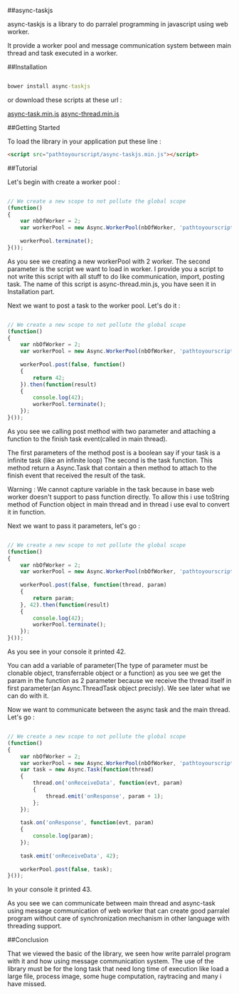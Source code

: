 ##async-taskjs

async-taskjs is a library to do parralel programming in javascript using web worker.

It provide a worker pool and message communication system 
between main thread and task executed in a worker.

##Installation


```cmd

bower install async-taskjs

```

or download these scripts at these url : 

[async-task.min.js][script-url]
[async-thread.min.js][thread-script-url]

[script-url]:https://raw.githubusercontent.com/chaabaj/async-taskjs/master/dist/async-taskjs.min.js
[thread-script-url]:https://github.com/chaabaj/async-taskjs/blob/master/dist/async-thread.min.js

##Getting Started

To load the library in your application put these line :

```html
<script src="pathtoyourscript/async-taskjs.min.js"></script>

```

##Tutorial

Let's begin with create a worker pool :

``` javascript

// We create a new scope to not pollute the global scope
(function()
{
    var nbOfWorker = 2;
    var workerPool = new Async.WorkerPool(nbOfWorker, 'pathtoyourscript/async-thread.min.js');
    
    workerPool.terminate();
}());

```

As you see we creating a new workerPool with 2 worker.
The second parameter is the script we want to load in worker.
I provide you a script to not write this script with all stuff to do like communication, import, posting task.
The name of this script is async-thread.min.js, you have seen it in Installation part.

Next we want to post a task to the worker pool. Let's do it : 

``` javascript

// We create a new scope to not pollute the global scope
(function()
{
    var nbOfWorker = 2;
    var workerPool = new Async.WorkerPool(nbOfWorker, 'pathtoyourscript/async-thread.min.js');
    
    workerPool.post(false, function()
    {
        return 42;
    }).then(function(result)
    {
        console.log(42);
        workerPool.terminate();
    });
}());

```


As you see we calling post method with two parameter and attaching 
a function to the finish task event(called in main thread).

The first parameters of the method post is a boolean say if your task is a infinite task (like an infinite loop)
The second is the task function. 
This method return a Async.Task that contain a then method to attach to the finish event
that received the result of the task.

Warning : We cannot capture variable in the task because in base web worker doesn't support to pass function directly. To allow this i use toString method of Function object in main thread and in thread i use eval to convert it in function.


Next we want to pass it parameters, let's go : 

``` javascript

// We create a new scope to not pollute the global scope
(function()
{
    var nbOfWorker = 2;
    var workerPool = new Async.WorkerPool(nbOfWorker, 'pathtoyourscript/async-thread.min.js');
    
    workerPool.post(false, function(thread, param)
    {
        return param;
    }, 42).then(function(result)
    {
        console.log(42);
        workerPool.terminate();
    });
}());

```

As you see in your console it printed 42.

You can add a variable of parameter(The type of parameter must be clonable object, transferrable object or a function) as you see we get the param in the function as 2 parameter because we receive the thread itself in first parameter(an Async.ThreadTask object precisly). We see later what we can do with it.

Now we want to communicate between the async task and the main thread. Let's go :

``` javascript

// We create a new scope to not pollute the global scope
(function()
{
    var nbOfWorker = 2;
    var workerPool = new Async.WorkerPool(nbOfWorker, 'pathtoyourscript/async-thread.min.js');
    var task = new Async.Task(function(thread)
    {
        thread.on('onReceiveData', function(evt, param)
        {
            thread.emit('onResponse', param + 1);
        };
    });
    
    task.on('onResponse', function(evt, param)
    {
        console.log(param);
    });
    
    task.emit('onReceiveData', 42);
    
    workerPool.post(false, task);
}());

```

In your console it printed 43. 

As you see we can communicate between main thread and async-task using message communication of web worker that can create good parralel program without care of synchronization mechanism in other language with threading support.

##Conclusion

That we viewed the basic of the library, we seen how write parralel program with it and how using message communication system. The use of the library must be for the long task that need long time of execution like load a large file, process image, some huge computation, raytracing and many i have missed.

